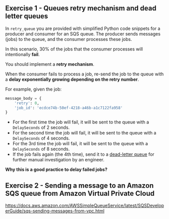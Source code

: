 
## Exercise 1 - Queues retry mechanism and dead letter queues

In `retry_queue` you are provided with simplified Python code snippets for a producer and consumer for an SQS queue. 
The producer sends messages (jobs) to the queue, and the consumer processes these jobs. 

In this scenario, 30% of the jobs that the consumer processes will intentionally **fail**.

You should implement a **retry mechanism**.

When the consumer fails to process a job, re-send the job to the queue with a **delay exponentially growing depending on the retry number**.

For example, given the job:

```python 
message_body = {
    'retry': 0,
    'job_id': 'ecdce74b-50ef-4218-a46b-a1c7122fa958'
}
```

- For the first time the job will fail, it will be sent to the queue with a `DelaySeconds` of 2 seconds.
- For the second time the job will fail, it will be sent to the queue with a `DelaySeconds` of 4 seconds.
- For the 3rd time the job will fail, it will be sent to the queue with a `DelaySeconds` of 8 seconds.
- If the job fails again (the 4th time), send it to a [dead-letter queue](https://docs.aws.amazon.com/AWSSimpleQueueService/latest/SQSDeveloperGuide/sqs-dead-letter-queues.html) for further manual investigation by an engineer.

**Why this is a good practice to delay failed jobs?**

## Exercise 2 - Sending a message to an Amazon SQS queue from Amazon Virtual Private Cloud

https://docs.aws.amazon.com/AWSSimpleQueueService/latest/SQSDeveloperGuide/sqs-sending-messages-from-vpc.html
